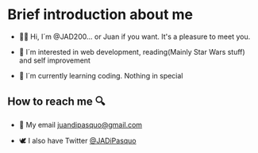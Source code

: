 # Brief introduction about me

- 👋😃 Hi, I´m @JAD200... or Juan if you want. It's a pleasure to meet you.

- 👀 I´m interested in web development, reading(Mainly Star Wars stuff) and self improvement

- 🌱 I´m currently learning coding. Nothing in special

## How to reach me 🔍
- 📧 My email juandipasquo@gmail.com 

- 🕊️ I also have Twitter [@JADiPasquo](https://twitter.com/JADiPasquo)

<!---
JAD200/JAD200 is a ✨ special ✨ repository because its `README.md` (this file) appears on your GitHub profile.
You can click the Preview link to take a look at your changes.
--->
